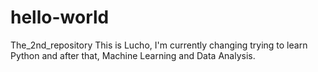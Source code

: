 # hello-world
The_2nd_repository
This is Lucho, I'm currently changing trying to learn Python and after that, Machine Learning and Data Analysis.
